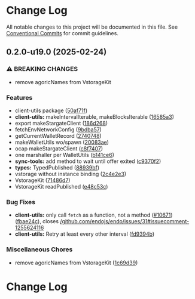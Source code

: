 # Change Log

All notable changes to this project will be documented in this file.
See [Conventional Commits](https://conventionalcommits.org) for commit guidelines.

## 0.2.0-u19.0 (2025-02-24)


### ⚠ BREAKING CHANGES

* remove agoricNames from VstorageKit

### Features

* client-utils package ([50af71f](https://github.com/Agoric/agoric-sdk/commit/50af71f2b2c3a1eee9da62dbd87c9cda0521979b))
* **client-utils:** makeIntervalIterable, makeBlocksIterable ([16585a3](https://github.com/Agoric/agoric-sdk/commit/16585a30e0b4b7db62905cd1b91b648be2ccb85b))
* export makeStargateClient ([186d268](https://github.com/Agoric/agoric-sdk/commit/186d26811f25224f0b9f216e79ee3a47c0768f61))
* fetchEnvNetworkConfig ([9bdba57](https://github.com/Agoric/agoric-sdk/commit/9bdba57d18672ef8d40b8a38cb54a082e1b89e50))
* getCurrentWalletRecord ([2740748](https://github.com/Agoric/agoric-sdk/commit/27407486238062c902b0f3552dad77bf5a44b22d))
* makeWalletUtils wo/spawn ([20083ae](https://github.com/Agoric/agoric-sdk/commit/20083ae6cf3b479ca68aa7b81415157aceca38fe))
* ocap makeStargateClient ([c8f7407](https://github.com/Agoric/agoric-sdk/commit/c8f7407903078acaccb3a97f9ff722d92e51eee8))
* one marshaller per WalletUtils ([b141ce6](https://github.com/Agoric/agoric-sdk/commit/b141ce6e47ede661ff4e6777390665238c0e1f00))
* **sync-tools:** add method to wait until offer exited ([c9370f2](https://github.com/Agoric/agoric-sdk/commit/c9370f219ecdc196a274cfb8bab8de64b099345a))
* **types:** TypedPublished ([88939bf](https://github.com/Agoric/agoric-sdk/commit/88939bfb60e2e3480b1f8f6d4dca7f64cd668b4a))
* vstorage without instance binding ([2c4e2e3](https://github.com/Agoric/agoric-sdk/commit/2c4e2e3cbfe6a2bfad77f908abd1424081031464))
* VstorageKit ([71486d7](https://github.com/Agoric/agoric-sdk/commit/71486d714cfa8f0393fbec7731dca71d1a342a1c))
* VstorageKit readPublished ([e48c53c](https://github.com/Agoric/agoric-sdk/commit/e48c53c5db307aa5ddcb2703c3afa5f846d5beca))


### Bug Fixes

* **client-utils:** only call `fetch` as a function, not a method ([#10671](https://github.com/Agoric/agoric-sdk/issues/10671)) ([fbae24c](https://github.com/Agoric/agoric-sdk/commit/fbae24ccaff7b911a2ef72e1c47434e6dfd73d9f)), closes [/github.com/endojs/endo/issues/31#issuecomment-1255624116](https://github.com/Agoric//github.com/endojs/endo/issues/31/issues/issuecomment-1255624116)
* **client-utils:** Retry at least every other interval ([fd9394b](https://github.com/Agoric/agoric-sdk/commit/fd9394b33ed9f12e229e9914d7efe3ca10980f0c))


### Miscellaneous Chores

* remove agoricNames from VstorageKit ([1c69d39](https://github.com/Agoric/agoric-sdk/commit/1c69d39c6b5571e8501cd4be8d32e3d1bd9d3844))



# Change Log
